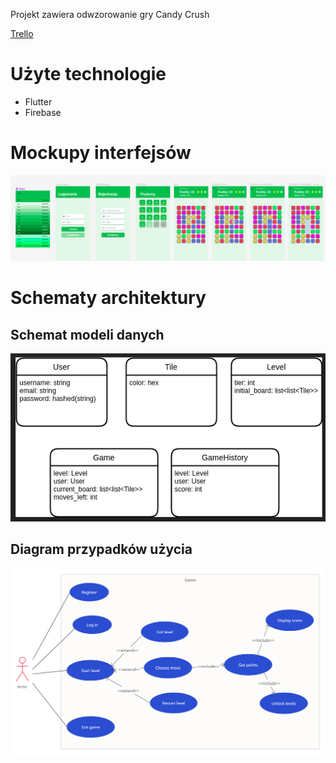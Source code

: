 Projekt zawiera odwzorowanie gry Candy Crush

[Trello](https://trello.com/invite/b/Lg2K48P7/ATTIc5298440becb359fd194575e22dbe6012A9BD5C1/to-do)

# Użyte technologie
- Flutter
- Firebase

# Mockupy interfejsów
![img.png](images/mockupy.png)

# Schematy architektury

## Schemat modeli danych
![model_danych.png](images/model_danych.png)

## Diagram przypadków użycia
![przypadki_uzycia.png](images/przypadki_uzycia.png)
